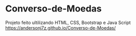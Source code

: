 # Converso-de-Moedas
 Projeto feito ultilizando HTML, CSS, Bootstrap e Java Script
https://andersonj7z.github.io/Converso-de-Moedas/
